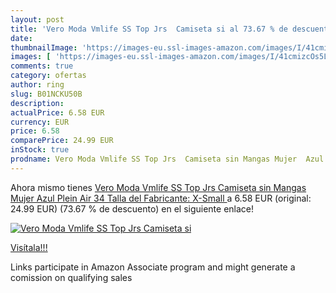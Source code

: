 ```yaml
---
layout: post
title: 'Vero Moda Vmlife SS Top Jrs  Camiseta si al 73.67 % de descuento'
date: 
thumbnailImage: 'https://images-eu.ssl-images-amazon.com/images/I/41cmizcOs5L._SL200_.jpg'
images: [ 'https://images-eu.ssl-images-amazon.com/images/I/41cmizcOs5L._SL200_.jpg' ]
comments: true
category: ofertas
author: ring
slug: B01NCKU50B
description:
actualPrice: 6.58 EUR
currency: EUR
price: 6.58
comparePrice: 24.99 EUR
inStock: true
prodname: Vero Moda Vmlife SS Top Jrs  Camiseta sin Mangas Mujer  Azul  Plein Air   34  Talla del Fabricante: X-Small 
---
```


Ahora mismo tienes [Vero Moda Vmlife SS Top Jrs  Camiseta sin Mangas Mujer  Azul  Plein Air   34  Talla del Fabricante: X-Small ](https://www.amazon.es/dp/B01NCKU50B/?tag=tolees-21) a 6.58 EUR (original: 24.99 EUR) (73.67 %  de descuento) en el siguiente enlace!

[![Vero Moda Vmlife SS Top Jrs  Camiseta si](https://images-eu.ssl-images-amazon.com/images/I/41cmizcOs5L._SL200_.jpg)](https://www.amazon.es/dp/B01NCKU50B/?tag=tolees-21)

[Visítala!!!](https://www.amazon.es/dp/B01NCKU50B/?tag=tolees-21)

Links participate in Amazon Associate program and might generate a comission on qualifying sales
